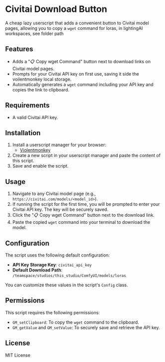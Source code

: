 # Civitai Download Button

A cheap lazy userscript that adds a convenient button to Civitai model pages, allowing you to copy a `wget` command for loras, in lightingAI workspaces, see folder path

## Features
- Adds a "📋 Copy wget Command" button next to download links on Civitai model pages.
- Prompts for your Civitai API key on first use, saving it side the voilentmonkey local storage.
- Automatically generates a `wget` command including your API key and copies the link to clipboard.

## Requirements
- A valid Civitai API key.

## Installation
1. Install a userscript manager for your browser:
   - [Violentmonkey](https://violentmonkey.github.io/)
2. Create a new script in your userscript manager and paste the content of this script.
3. Save and enable the script.

## Usage
1. Navigate to any Civitai model page (e.g., `https://civitai.com/models/<model_id>`).
2. If running the script for the first time, you will be prompted to enter your Civitai API key. The key will be securely saved.
3. Click the "📋 Copy wget Command" button next to the download link.
4. Paste the copied `wget` command into your terminal to download the model.

## Configuration
The script uses the following default configuration:
- **API Key Storage Key**: `civitai_api_key`
- **Default Download Path**: `/teamspace/studios/this_studio/ComfyUI/models/loras`

You can customize these values in the script's `Config` class.

## Permissions
This script requires the following permissions:
- `GM_setClipboard`: To copy the `wget` command to the clipboard.
- `GM_getValue` and `GM_setValue`: To securely save and retrieve the API key.

## License
MIT License
